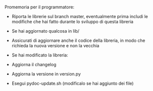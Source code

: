 Promemoria per il programmatore:

 * Riporta le librerie sul branch master, eventualmente prima includi 
   le modifiche che hai fatto durante lo sviluppo di questa libreria
   
 * Se hai aggiornato qualcosa in lib/
  * Assicurati di aggiornare anche il codice della libreria, in modo che richieda
    la nuova versione e non la vecchia
    
 * Se hai modificato la libreria:
  * Aggiorna il changelog
  * Aggiorna la versione in version.py
  * Esegui pydoc-update.sh (modificalo se hai aggiunto dei file)
 
